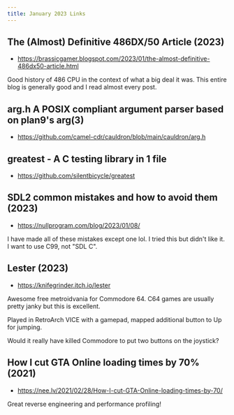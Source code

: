 ```yaml
---
title: January 2023 Links
---
```


## The (Almost) Definitive 486DX/50 Article (2023)

* <https://brassicgamer.blogspot.com/2023/01/the-almost-definitive-486dx50-article.html>

Good history of 486 CPU in the context of what a big deal it was. This entire blog is generally good and I read almost every post.

## arg.h A POSIX compliant argument parser based on plan9's arg(3)

* <https://github.com/camel-cdr/cauldron/blob/main/cauldron/arg.h>

## greatest - A C testing library in 1 file

* <https://github.com/silentbicycle/greatest>

## SDL2 common mistakes and how to avoid them (2023)

* <https://nullprogram.com/blog/2023/01/08/>

I have made all of these mistakes except one lol. I tried this but didn't like it. I want to use C99, not "SDL C".

## Lester (2023)

* <https://knifegrinder.itch.io/lester>

Awesome free metroidvania for Commodore 64. C64 games are usually pretty janky but this is excellent.

Played in RetroArch VICE with a gamepad, mapped additional button to Up for jumping.

Would it really have killed Commodore to put two buttons on the joystick?

## How I cut GTA Online loading times by 70% (2021)

* <https://nee.lv/2021/02/28/How-I-cut-GTA-Online-loading-times-by-70/>

Great reverse engineering and performance profiling!

